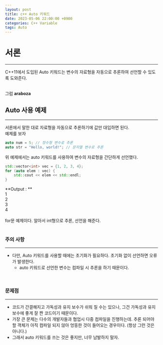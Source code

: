 ```yaml
---
layout: post
title: c++ Auto 키워드
date: 2023-05-06 22:00:00 +0900
categories: C++ Variable
tags: Auto
---
```


# 서론
------
C++11에서 도입된 Auto 키워드는 변수의 자료형을 자동으로 추론하여 선언할 수 있도록 도와준다.<br/><br/>

그럼 **araboza**

## Auto 사용 예제
-------
서론에서 말한 대로 자료형을 자동으로 추론하기에 값만 대입하면 된다.<br/>
예제를 보자
```cpp
auto num = 5; // 정수형 변수로 추론
auto str = "Hello, world!"; // 문자열 변수로 추론
```
위 예제에서는 auto 키워드를 사용하여 변수의 자료형을 간단하게 선언했다.
```cpp
std::vector<int> vec = {1, 2, 3, 4};
for (auto elem : vec) {
    std::cout << elem << std::endl;
}
```
**Output : ** <br/>
1 <br/>
2<br/>
3<br/>
4<br/><br/>
for문 예제이다. 알아서 int형으로 추론, 선언을 해준다.
<br/>
<br/>

### 주의 사항
-------------
- 다만, Auto 키워드를 사용할 때에는 초기화가 필요하다. 초기화 없이 선언하면 오류가 발생한다.
  - auto 키워드로 선언한 변수는 컴파일 시 추론을 하기 때문이다.
<br/>

### 문제점
--------
- 코드가 간결해지고 가독성과 유지 보수가 쉬워 질 수는 있으나, 그건 가독성과 유지 보수에 좋게 잘 짠 코드이기 때문이다.
- 가장 큰 문제는 다수의 개발자들과 협업시 다중 컴파일을 진행하는데. 추론 되어야 할 객체가 아직 컴파일 되지 않아 엉뚱한 것이 들어오는 경우이다. (항상 그런 것은 아니다.)
- 그래서 auto 키워드를 쓰는 것은 좋지만, 너무 남발하지 말자.